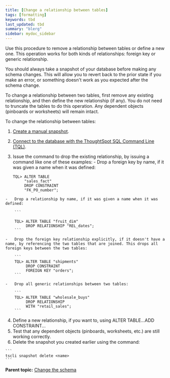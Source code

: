 ```yaml
---
title: [Change a relationship between tables]
tags: [formatting]
keywords: tbd
last_updated: tbd
summary: "blerg"
sidebar: mydoc_sidebar
---
```

Use this procedure to remove a relationship between tables or define a new one. This operation works for both kinds of relationships: foreign key or generic relationship.

You should always take a snapshot of your database before making any schema changes. This will allow you to revert back to the prior state if you make an error, or something doesn't work as you expected after the schema change.

To change a relationship between two tables, first remove any existing relationship, and then define the new relationship (if any). You do not need to truncate the tables to do this operation. Any dependent objects (pinboards or worksheets) will remain intact.

To change the relationship between tables:

1.   [Create a manual snapshot](../backup_restore/take_snapshot.html).
2.   [Connect to the database with the ThoughtSpot SQL Command Line (TQL)](connect_sql_cli.html#).
3.   Issue the command to drop the existing relationship, by issuing a command like one of these examples:
    -   Drop a foreign key by name, if it was given a name when it was defined:

        ```
        TQL> ALTER TABLE
             "sales_fact"
             DROP CONSTRAINT
             "FK_PO_number";
        ```

    -   Drop a relationship by name, if it was given a name when it was defined:

        ```

        TQL> ALTER TABLE "fruit_dim"
             DROP RELATIONSHIP "REL_dates";
        ```

    -   Drop the foreign key relationship explicitly, if it doesn't have a name, by referencing the two tables that are joined. This drops all foreign keys between the two tables:

        ```
        TQL> ALTER TABLE "shipments"
             DROP CONSTRAINT
             FOREIGN KEY "orders";
        ```

    -   Drop all generic relationships between two tables:

        ```
        TQL> ALTER TABLE "wholesale_buys"
             DROP RELATIONSHIP
             WITH "retail_sales";
        ```

4.   Define a new relationship, if you want to, using ALTER TABLE...ADD CONSTRAINT...
5.   Test that any dependent objects (pinboards, worksheets, etc.) are still working correctly.
6.   Delete the snapshot you created earlier using the command:

    ```
    tscli snapshot delete <name>
    ```


**Parent topic:** [Change the schema](../../admin/loading/change_schema.html)
